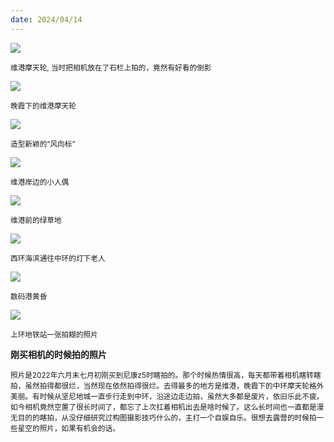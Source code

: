```yaml
---
date: 2024/04/14
---
```

<img src="https://cdn.jsdelivr.net/gh/lifeiny/imageField/plog/victoria4_1.jpg"/>

<small>维港摩天轮, 当时把相机放在了石栏上拍的，竟然有好看的倒影</small> 

<img src="https://cdn.jsdelivr.net/gh/lifeiny/imageField/plog/victoria4_4.jpg"/>

<small>晚霞下的维港摩天轮</small>

<img src="https://cdn.jsdelivr.net/gh/lifeiny/imageField/plog/victoria4_7.jpg"/>

<small>造型新颖的“风向标”</small>

<img src="https://cdn.jsdelivr.net/gh/lifeiny/imageField/plog/victoria4_9.jpg"/>

<small>维港岸边的小人偶</small>



<img src="https://cdn.jsdelivr.net/gh/lifeiny/imageField/plog/victoria4_10.jpg"/>

<small>维港前的绿草地</small>



<img src="https://cdn.jsdelivr.net/gh/lifeiny/imageField/plog/victoria4_13.jpg"/>

<small>西环海滨通往中环的灯下老人</small>



<img src="https://cdn.jsdelivr.net/gh/lifeiny/imageField/plog/shumagang4_11.jpg"/>

<small>数码港黄昏</small>



<img src="https://cdn.jsdelivr.net/gh/lifeiny/imageField/plog/shanghuan4_14.jpg"/>

<small>上环地铁站一张拍糊的照片</small>

**刚买相机的时候拍的照片**

<small>照片是2022年六月末七月初刚买到尼康z5时瞎拍的。那个时候热情很高，每天都带着相机瞎转瞎拍，虽然拍得都很烂，当然现在依然拍得很烂。去得最多的地方是维港，晚霞下的中环摩天轮格外美丽。有时候从坚尼地城一直步行走到中环，沿途边走边拍，虽然大多都是废片，依旧乐此不疲。如今相机竟然空置了很长时间了，都忘了上次扛着相机出去是啥时候了。这么长时间也一直都是漫无目的的瞎拍，从没仔细研究过构图摄影技巧什么的，主打一个自娱自乐。很想去露营的时候拍一些星空的照片，如果有机会的话。</small>
